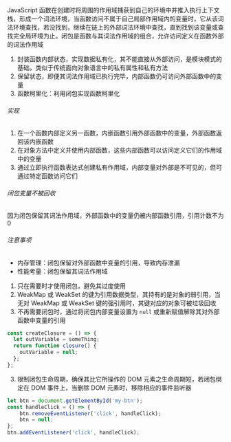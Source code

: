 JavaScript 函数在创建时将周围的作用域捕获到自己的环境中并推入执行上下文栈，形成一个词法环境，当函数访问不属于自己局部作用域内的变量时，它从该词法环境查找，若没找到，继续在链上的外部词法环境中查找，直到找到该变量或查找完全局环境为止。闭包是函数与其词法作用域的组合，允许访问定义在函数外部的词法作用域

1. 封装函数内部状态，实现数据私有化，其不能直接从外部访问，是模块模式的基础，类似于传统面向对象语言中的私有属性和私有方法
2. 保留状态，即便其词法作用域已执行完毕，内部函数仍可访问外部函数中的变量
3. 函数柯里化：利用闭包实现函数柯里化

###### 实现

1. 在一个函数内部定义另一函数，内嵌函数引用外部函数中的变量，外部函数返回该内嵌函数
2. 在对象方法中定义并使用内部函数，这些内部函数可以访问定义它们的作用域中的变量
3. 通过立即执行函数表达式创建私有作用域，内部变量对外部是不可见的，但可通过特定函数访问它们

###### 闭包变量不被回收

因为闭包保留其词法作用域，外部函数中的变量仍被内部函数引用，引用计数不为 0

###### 注意事项

- 内存管理：闭包保留对外部函数中变量的引用，导致内存泄漏
- 性能考量：闭包保留其词法作用域

1. 只在需要时才使用闭包，避免其过度使用
2. WeakMap 或 WeakSet 的键为引用数据类型，其持有的是对象的弱引用，当无对 WeakMap 或 WeakSet 键的强引用时，其键对应的对象可被垃圾回收
3. 不再需要闭包时，通过将闭包内部变量设置为 `null` 或重新赋值解除其对外部函数中变量的引用

```js
const createClosure = () => {
  let outVariable = someThing;
  return function closure() {
    outVariable = null;
  };
};
```

3. 限制闭包生命周期，确保其比它所操作的 DOM 元素之生命周期短，若闭包绑定在 DOM 事件上，当删除 DOM 元素时，移除相应的事件监听器

```js
let btn = document.getElementById('my-btn');
const handleClick = () => {
    btn.removeEventListener('click', handleClick);
    btn = null;
};
btn.addEventListener('click', handleClick);
```

